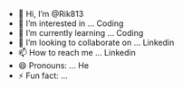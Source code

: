 - 👋 Hi, I’m @Rik813
- 👀 I’m interested in ... Coding
- 🌱 I’m currently learning ... Coding
- 💞️ I’m looking to collaborate on ... Linkedin
- 📫 How to reach me ... Linkedin
- 😄 Pronouns: ... He
- ⚡ Fun fact: ...

<!---
Rik813/Rik813 is a ✨ special ✨ repository because its `README.md` (this file) appears on your GitHub profile.
You can click the Preview link to take a look at your changes.
--->
